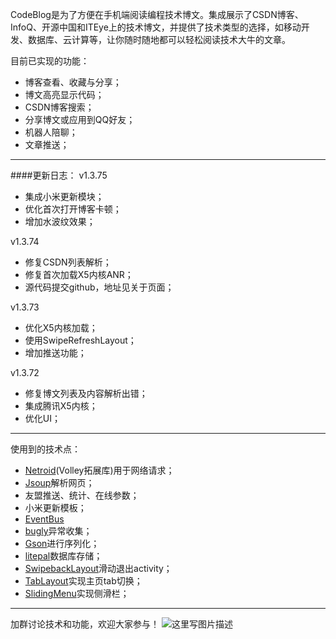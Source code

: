 CodeBlog是为了方便在手机端阅读编程技术博文。集成展示了CSDN博客、InfoQ、开源中国和ITEye上的技术博文，并提供了技术类型的选择，如移动开发、数据库、云计算等，让你随时随地都可以轻松阅读技术大牛的文章。

目前已实现的功能：
 - 博客查看、收藏与分享；
 - 博文高亮显示代码；
 - CSDN博客搜索；
 - 分享博文或应用到QQ好友；
 - 机器人陪聊；
 - 文章推送；

---
####更新日志：
v1.3.75
- 集成小米更新模块；
- 优化首次打开博客卡顿；
- 增加水波纹效果；

v1.3.74
- 修复CSDN列表解析；
- 修复首次加载X5内核ANR；
- 源代码提交github，地址见关于页面；

v1.3.73
- 优化X5内核加载；
- 使用SwipeRefreshLayout；
- 增加推送功能；

v1.3.72
- 修复博文列表及内容解析出错；
- 集成腾讯X5内核；
- 优化UI；


---
使用到的技术点：
 - [Netroid](https://github.com/vince-styling/Netroid)(Volley拓展库)用于网络请求；
 - [Jsoup](https://github.com/jhy/jsoup)解析网页；
 - 友盟推送、统计、在线参数；
 - 小米更新模板；
 - [EventBus](https://github.com/greenrobot/EventBus)
 - [bugly](https://bugly.qq.com/v2/)异常收集；
 - [Gson](https://github.com/google/gson)进行序列化；
 - [litepal](https://github.com/LitePalFramework/LitePal)数据库存储；
 - [SwipebackLayout](https://github.com/ikew0ng/SwipeBackLayout)滑动退出activity；
 - [TabLayout](http://blog.csdn.net/brian512/article/details/51793430)实现主页tab切换；
 - [SlidingMenu](https://github.com/jfeinstein10/SlidingMenu)实现侧滑栏；

----------------
加群讨论技术和功能，欢迎大家参与！
![这里写图片描述](http://img.blog.csdn.net/20160817112120745)
